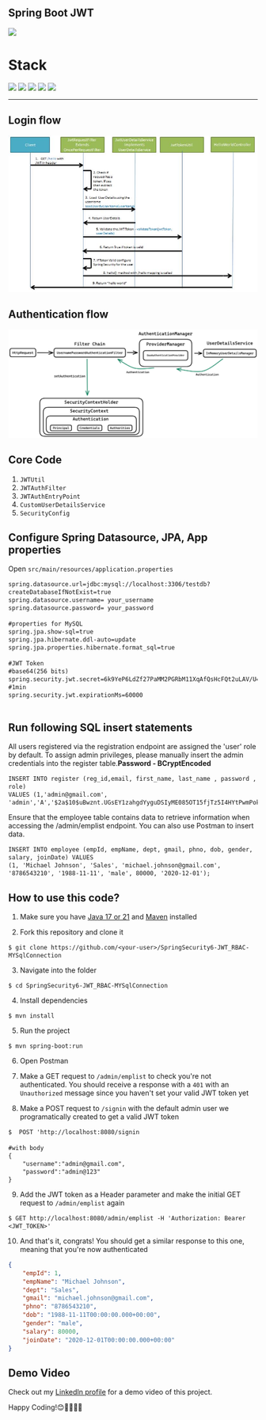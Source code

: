 ## Spring Boot JWT

![](https://img.shields.io/badge/build-success-brightgreen.svg)

# Stack

![](https://img.shields.io/badge/java_21-✓-blue.svg)
![](https://img.shields.io/badge/spring_boot-✓-blue.svg)
![](https://img.shields.io/badge/spring_security6-✓-blue.svg)
![](https://img.shields.io/badge/mysql-✓-blue.svg)
![](https://img.shields.io/badge/jwt-✓-blue.svg)


***

## Login flow
![login_flow](login_flow.jpeg)

## Authentication flow
![authentication_flow2](authentication_flow2.png)
## Core Code

1. `JWTUtil`
2. `JWTAuthFilter`
3. `JWTAuthEntryPoint`
4. `CustomUserDetailsService`
5. `SecurityConfig`
   
## Configure Spring Datasource, JPA, App properties
Open `src/main/resources/application.properties`

```properties
spring.datasource.url=jdbc:mysql://localhost:3306/testdb?createDatabaseIfNotExist=true
spring.datasource.username= your_username
spring.datasource.password= your_password

#properties for MySQL
spring.jpa.show-sql=true
spring.jpa.hibernate.ddl-auto=update
spring.jpa.properties.hibernate.format_sql=true

#JWT Token
#base64(256 bits)
spring.security.jwt.secret=6k9YeP6LdZf27PaMM2PGRbM11XqAfQsHcFQt2uLAV/U=
#1min
spring.security.jwt.expirationMs=60000


```
## Run following SQL insert statements
All users registered via the registration endpoint are assigned the 'user' role by default. To assign admin privileges, please manually insert the admin credentials into the register table.<b>Password - BCryptEncoded</b>
```
INSERT INTO register (reg_id,email, first_name, last_name , password , role)
VALUES (1,'admin@gmail.com', 'admin','A','$2a$10$uBwznt.UGsEY1zahgdYyguDSIyME085OT15fjTz5I4HYtPwmPokEO','ADMIN');
```
Ensure that the employee table contains data to retrieve information when accessing the /admin/emplist endpoint. You can also use Postman to insert data.
```
INSERT INTO employee (empId, empName, dept, gmail, phno, dob, gender, salary, joinDate) VALUES 
(1, 'Michael Johnson', 'Sales', 'michael.johnson@gmail.com', '8786543210', '1988-11-11', 'male', 80000, '2020-12-01');

```

## How to use this code?


1. Make sure you have [Java 17 or 21](https://www.java.com/download/) and [Maven](https://maven.apache.org) installed

2. Fork this repository and clone it
  
```
$ git clone https://github.com/<your-user>/SpringSecurity6-JWT_RBAC-MYSqlConnection
```

3. Navigate into the folder  

```
$ cd SpringSecurity6-JWT_RBAC-MYSqlConnection
```

4. Install dependencies

```
$ mvn install
```

5. Run the project

```
$ mvn spring-boot:run
```

6. Open Postman

7. Make a GET request to `/admin/emplist` to check you're not authenticated. You should receive a response with a `401` with an `Unauthorized` message since you haven't set your valid JWT token yet



8. Make a POST request to `/signin` with the default admin user we programatically created to get a valid JWT token

```
$  POST 'http://localhost:8080/signin

#with body
{
    "username":"admin@gmail.com",
    "password":"admin@123"
}
```

9. Add the JWT token as a Header parameter and make the initial GET request to `/admin/emplist` again

```
$ GET http://localhost:8080/admin/emplist -H 'Authorization: Bearer <JWT_TOKEN>'
```

10. And that's it, congrats! You should get a similar response to this one, meaning that you're now authenticated

```json
{
    "empId": 1,
    "empName": "Michael Johnson",
    "dept": "Sales",
    "gmail": "michael.johnson@gmail.com",
    "phno": "8786543210",
    "dob": "1988-11-11T00:00:00.000+00:00",
    "gender": "male",
    "salary": 80000,
    "joinDate": "2020-12-01T00:00:00.000+00:00"
}

```
## Demo Video

Check out my [LinkedIn profile](https://www.linkedin.com/in/madhumiga-vijayakumar-b51aa4255/) for a demo video of this project.

Happy Coding!😊👨‍💻👩‍💻
